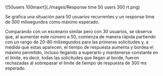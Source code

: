![50users 100maxrt](./images/Response time 50 users 300 rt.png)

Se grafica una situación para 50 usuarios recurrentes y un response time de 300 milisegundos como máximo esperado.

Comparando con un escenario similar pero con 30 usuarios, se observa que, al aumentar este número a 50, comienza de manera rápida partiendo con un rango de 20-80 milisegundos para las primeras solicitudes y, a medida que estas aparecen, el tiempo de respuesta aumenta y bordea el máximo permitido, incluso llegando a superarlo y mantenerse constante en el límite, es decir, todas las solicitudes que llegan al borde, fueron rechazadas al sobrepasar el limite de tiempo de respuesta de 300 ms esperado.
